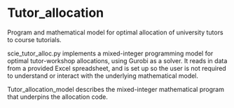 # Tutor_allocation
Program and mathematical model for optimal allocation of university tutors to course tutorials.

scie_tutor_alloc.py implements a mixed-integer programming model for optimal tutor-workshop allocations, using Gurobi as a solver.
It reads in data from a provided Excel spreadsheet, and is set up so the user is not required to understand or interact with the underlying mathematical model.

Tutor_allocation_model describes the mixed-integer mathematical program that underpins the allocation code.
